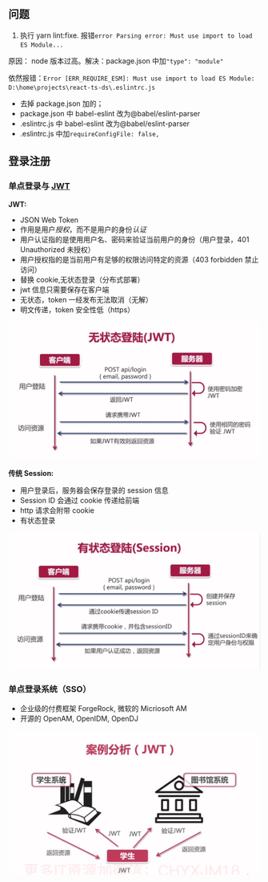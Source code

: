 ## 问题

1. 执行 yarn lint:fixe. 报错`error Parsing error: Must use import to load ES Module...`

原因： node 版本过高。解决：package.json 中加`"type": "module"`

依然报错：`Error [ERR_REQUIRE_ESM]: Must use import to load ES Module: D:\home\projects\react-ts-ds\.eslintrc.js`

- 去掉 package.json 加的；
- package.json 中 babel-eslint 改为@babel/eslint-parser
- .eslintrc.js 中 babel-eslint 改为@babel/eslint-parser
- .eslintrc.js 中加`requireConfigFile: false,`

## 登录注册

### 单点登录与 [JWT](https://jwt.io)

**JWT:**

- JSON Web Token
- 作用是用户*授权*，而不是用户的身份*认证*
- 用户认证指的是使用用户名、密码来验证当前用户的身份（用户登录，401 Unauthorized 未授权）
- 用户授权指的是当前用户有足够的权限访问特定的资源（403 forbidden 禁止访问）
- 替换 cookie,无状态登录（分布式部署）
- jwt 信息只需要保存在客户端
- 无状态，token 一经发布无法取消（无解）
- 明文传递，token 安全性低（https）

![jwt](./src/docs/jwt.png)

**传统 Session:**

- 用户登录后，服务器会保存登录的 session 信息
- Session ID 会通过 cookie 传递给前端
- http 请求会附带 cookie
- 有状态登录

![session](./src/docs/session.png)

### 单点登录系统（SSO）

- 企业级的付费框架 ForgeRock, 微软的 Micriosoft AM
- 开源的 OpenAM, OpenIDM, OpenDJ

![sso](./src/docs/sso.png)
